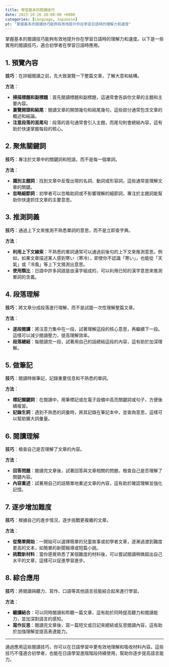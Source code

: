 ```yaml
---
title: 學習基本的閱讀技巧
date: 2023-10-26 20:00:00 +0800
categories: [Language, Japanese]
pt: "掌握基本的閱讀技巧能夠有效地提升你在學習日語時的理解力和速度"
---
```


掌握基本的閱讀技巧能夠有效地提升你在學習日語時的理解力和速度。以下是一些實用的閱讀技巧，適合初學者在學習日語時應用。

## **1. 預覽內容**

**技巧**：在詳細閱讀之前，先大致瀏覽一下整篇文章，了解大意和結構。

**方法**：
- **掃描標題和副標題**：首先閱讀標題和副標題，這通常會告訴你文章的主題和主要內容。
- **瀏覽開頭和結尾**：閱讀文章的開頭幾句和結尾幾句，這些部分通常包含文章的概述和結論。
- **注意段落的首尾句**：段落的首句通常會引入主題，而尾句則會總結內容，這有助於快速掌握每段的核心。

## **2. 聚焦關鍵詞**

**技巧**：專注於文章中的關鍵詞和短語，而不是每一個單詞。

**方法**：
- **識別主題詞**：找到文章中反復出現的名詞、動詞或形容詞，這些通常是理解文章的關鍵。
- **忽略細節詞**：初學者可以忽略助詞或不影響理解的細節詞，專注於主題詞能幫助你快速抓住文章的主要意思。

## **3. 推測詞義**

**技巧**：通過上下文來推測不熟悉單詞的意思，而不是立即查字典。

**方法**：
- **利用上下文線索**：不熟悉的單詞通常可以通過前後句的上下文來推測意思。例如，如果文章描述某人感到寒い（寒冷），即使你不認識「寒い」，也能從「天氣」或「冷風」等上下文猜測出意思。
- **使用類比**：日語中許多詞語是由漢字組成的，可以利用已知的漢字意思來推測單詞的含義。

## **4. 段落理解**

**技巧**：將文章分成段落進行理解，而不是試圖一次性理解整篇文章。

**方法**：
- **逐段閱讀**：將注意力集中在一段，試著理解這段的核心意思，再繼續下一段。這樣可以減少閱讀壓力，提高理解效率。
- **段落總結**：每閱讀完一段，試著用自己的話總結這段的內容，這有助於加深理解。

## **5. 做筆記**

**技巧**：閱讀時做筆記，記錄重要信息和不熟悉的單詞。

**方法**：
- **標記關鍵詞**：在閱讀中，用筆標記或在電子設備中高亮關鍵詞或句子，方便後續複習。
- **記錄生詞**：遇到不熟悉的詞彙時，將其記錄在筆記本中，並查詢意思，這樣可以幫助擴大詞彙量。

## **6. 閱讀理解**

**技巧**：檢查自己是否理解了文章的內容。

**方法**：
- **回答問題**：閱讀完文章後，試著回答與文章相關的問題，檢查自己是否理解了關鍵內容。
- **內容重述**：試著用自己的話簡單地重述文章的內容，這有助於確認理解並強化記憶。

## **7. 逐步增加難度**

**技巧**：根據自己的進步情況，逐步挑戰更複雜的文章。

**方法**：
- **從簡單開始**：一開始可以選擇簡單的兒童故事或初學者文章，逐漸過渡到難度更高的文本，如簡單的新聞報導或短篇小說。
- **挑戰新材料**：當你感覺熟悉了某個難度的材料後，可以嘗試閱讀稍微超出自己水平的文章，這樣可以促進學習進步。

## **8. 綜合應用**

**技巧**：將閱讀與聽力、寫作、口語等其他語言技能結合起來進行學習。

**方法**：
- **聽讀結合**：可以同時閱讀和聆聽一篇文章，這有助於同時提高聽力和閱讀能力，並加深對語言的感知。
- **寫作反思**：閱讀完文章後，寫一篇短文或日記來總結或反思閱讀內容，這有助於加強理解並提高表達能力。

---

通過應用這些閱讀技巧，你可以在日語學習中更有效地理解和吸收材料內容。這些技巧不僅適合初學者，也能在日語學習進階階段持續使用，幫助你逐步提高語言能力。
